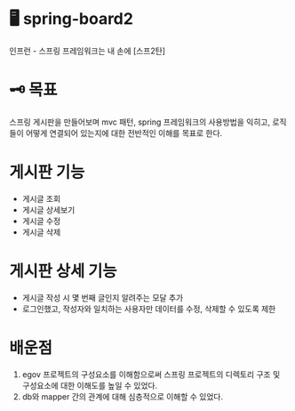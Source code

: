# 🖥️ spring-board2
인프런 - 스프링 프레임워크는 내 손에 [스프2탄]

# 🗝️ 목표
스프링 게시판을 만들어보며 mvc 패턴, spring 프레임워크의 사용방법을 익히고,
로직들이 어떻게 연결되어 있는지에 대한 전반적인 이해를 목표로 한다. 

# 게시판 기능 
- 게시글 조회
- 게시글 상세보기
- 게시글 수정
- 게시글 삭제

# 게시판 상세 기능 
- 게시글 작성 시 몇 번째 글인지 알려주는 모달 추가
- 로그인했고, 작성자와 일치하는 사용자만 데이터를 수정, 삭제할 수 있도록 제한

# 배운점 

1. egov 프로젝트의 구성요소를 이해함으로써 
스프링 프로젝트의 디렉토리 구조 및 구성요소에 대한 이해도를 높일 수 있었다. 
2. db와 mapper 간의 관계에 대해 심층적으로 이해할 수 있었다. 
